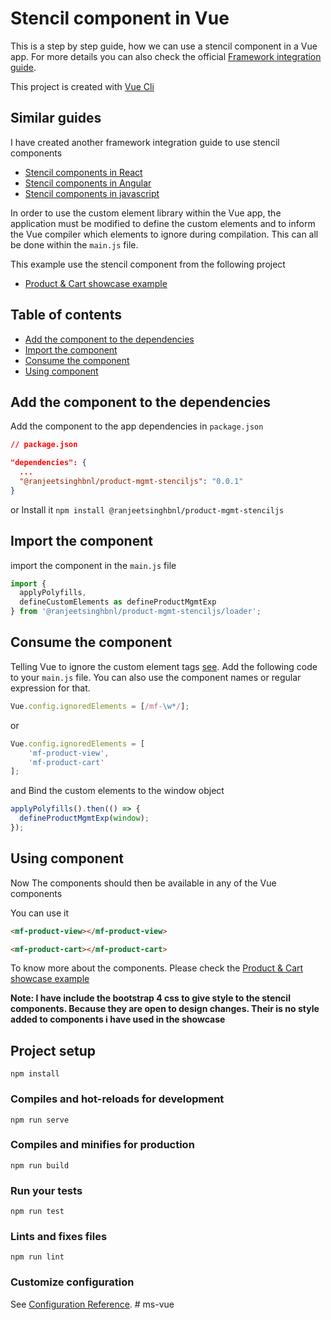 # Stencil component in Vue


This is a step by step guide, how we can use a stencil component in a Vue app. For more details you can also check the official [Framework integration guide](https://stenciljs.com/docs/vue).

This project is created with [Vue Cli](https://cli.vuejs.org/)

## Similar guides
I have created another framework integration guide to use stencil components

* [Stencil components in React](https://github.com/ranjeetsinghbnl/stenciljs-react)
* [Stencil components in Angular](https://github.com/ranjeetsinghbnl/stenciljs-angular)
* [Stencil components in javascript](https://github.com/ranjeetsinghbnl/stenciljs-javascript)

In order to use the custom element library within the Vue app, the application must be modified to define the custom elements and to inform the Vue compiler which elements to ignore during compilation. This can all be done within the `main.js` file.

This example use the stencil component from the following project

* [Product & Cart showcase example](https://github.com/ranjeetsinghbnl/product-mgmt-stenciljs)

## Table of contents
* [Add the component to the dependencies](#add-the-component-to-the-dependencies )
* [Import the component](#import-the-components)
* [Consume the component](#consume-the-component)
* [Using component](#using-component)


## Add the component to the dependencies
Add the component to the app dependencies in `package.json`

```json
// package.json

"dependencies": {
  ...
  "@ranjeetsinghbnl/product-mgmt-stenciljs": "0.0.1"
}
```
or
Install it `npm install @ranjeetsinghbnl/product-mgmt-stenciljs`

## Import the component
import the component in the `main.js` file

```javascript
import {
  applyPolyfills,
  defineCustomElements as defineProductMgmtExp
} from '@ranjeetsinghbnl/product-mgmt-stenciljs/loader';
```

## Consume the component
Telling Vue to ignore the custom element tags [see](https://vuejs.org/v2/api/#ignoredElements). Add the following code to your `main.js` file. You can also use the component names or regular expression for that.

```javascript
Vue.config.ignoredElements = [/mf-\w*/];
```
or

```javascript
Vue.config.ignoredElements = [
    'mf-product-view',
    'mf-product-cart'
];
```
and Bind the custom elements to the window object

```javascript
applyPolyfills().then(() => {
  defineProductMgmtExp(window);
});
```

## Using component
Now The components should then be available in any of the Vue components

You can use it

```html
<mf-product-view></mf-product-view>
```

```html
<mf-product-cart></mf-product-cart>
```

To know more about the components. Please check the [Product & Cart showcase example](https://github.com/ranjeetsinghbnl/product-mgmt-stenciljs)


**Note: I have include the bootstrap 4 css to give style to the stencil components. Because they are open to design changes. Their is no style added to components i have used in the showcase**

## Project setup
```
npm install
```

### Compiles and hot-reloads for development
```
npm run serve
```

### Compiles and minifies for production
```
npm run build
```

### Run your tests
```
npm run test
```

### Lints and fixes files
```
npm run lint
```

### Customize configuration
See [Configuration Reference](https://cli.vuejs.org/config/).
#   m s - v u e  
 